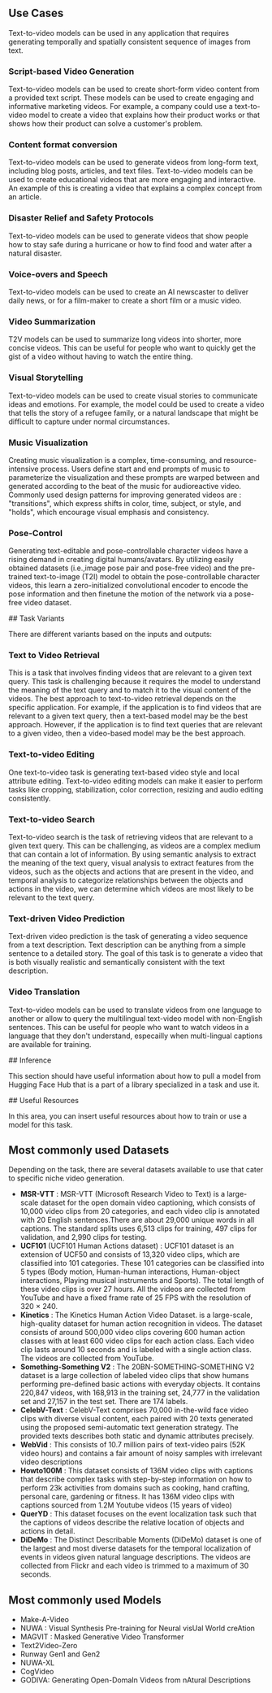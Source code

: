 ## Use Cases

Text-to-video models can be used in any application that requires generating temporally and spatially consistent sequence of images from text.  



### Script-based Video Generation


Text-to-video models can be used to create short-form video content from a provided text script. These models can be used to create engaging and informative marketing videos. For example, a company could use a text-to-video model to create a video that explains how their product works or that shows how their product can solve a customer's problem.



### Content format conversion

Text-to-video models can be used to generate videos from long-form text, including blog posts, articles, and text files. Text-to-video models can be used to create educational videos that are more engaging and interactive. An example of this is creating a video that explains a complex concept from an article.


### Disaster Relief and Safety Protocols


Text-to-video models can be used to generate videos that show people how to stay safe during a hurricane or how to find food and water after a natural disaster.





### Voice-overs and Speech


Text-to-video models can be used to create an AI newscaster to deliver daily news, or for a film-maker to create a short film or a music video.



### Video Summarization


T2V models can be used to summarize long videos into shorter, more concise videos. This can be useful for people who want to quickly get the gist of a video without having to watch the entire thing.


### Visual Storytelling


Text-to-video models can be used to create visual stories to communicate ideas and emotions. For example, the model could be used to create a video that tells the story of a refugee family, or a natural landscape that might be difficult to capture under normal circumstances.



### Music Visualization

Creating music visualization is a complex, time-consuming, and resource-intensive process. Users define start and end prompts of music to parameterize the visualization and these prompts are warped between and generated according to the beat of the music for audioreactive video. Commonly used design patterns for improving generated videos are : "transitions", which express shifts in color, time, subject, or style, and "holds", which encourage visual emphasis and consistency. 


### Pose-Control

Generating text-editable and pose-controllable character videos have a rising demand in creating digital humans/avatars. By utilizing easily obtained datasets (i.e.,image pose pair and pose-free video) and the pre-trained text-to-image (T2I) model to obtain the pose-controllable character videos, this learn a zero-initialized convolutional encoder to encode the pose information and then finetune the motion of the network via a pose-free video dataset.



## Task Variants

There are different variants based on the inputs and outputs:

### Text to Video Retrieval

This is a task that involves finding videos that are relevant to a given text query. This task is challenging because it requires the model to understand the meaning of the text query and to match it to the visual content of the videos. The best approach to text-to-video retrieval depends on the specific application. For example, if the application is to find videos that are relevant to a given text query, then a text-based model may be the best approach. However, if the application is to find text queries that are relevant to a given video, then a video-based model may be the best approach.


### Text-to-video Editing


One text-to-video task is generating text-based video style and local attribute editing. Text-to-video editing models can make it easier to perform tasks like cropping, stabilization, color correction, resizing and audio editing consistently.



### Text-to-video Search


Text-to-video search is the task of retrieving videos that are relevant to a given text query. This can be challenging, as videos are a complex medium that can contain a lot of information. By using semantic analysis to extract the meaning of the text query, visual analysis to extract features from the videos, such as the objects and actions that are present in the video, and temporal analysis to categorize relationships between the objects and actions in the video, we can determine which videos are most likely to be relevant to the text query.


### Text-driven Video Prediction

Text-driven video prediction is the task of generating a video sequence from a text description. Text description can be anything from a simple sentence to a detailed story. The goal of this task is to generate a video that is both visually realistic and semantically consistent with the text description.



### Video Translation


Text-to-video models can be used to translate videos from one language to another or allow to query the multilingual text-video model with non-English sentences. This can be useful for people who want to watch videos in a language that they don't understand, especailly when multi-lingual captions are available for training.


## Inference

This section should have useful information about how to pull a model from Hugging Face Hub that is a part of a library specialized in a task and use it.


## Useful Resources

In this area, you can insert useful resources about how to train or use a model for this task.


## Most commonly used Datasets 

Depending on the task, there are several datasets available to use that cater to specific niche video generation.

* **MSR-VTT** : MSR-VTT (Microsoft Research Video to Text) is a large-scale dataset for the open domain video captioning, which consists of 10,000 video clips from 20 categories, and each video clip is annotated with 20 English sentences.There are about 29,000 unique words in all captions. The standard splits uses 6,513 clips for training, 497 clips for validation, and 2,990 clips for testing.
* **UCF101** (UCF101 Human Actions dataset) : UCF101 dataset is an extension of UCF50 and consists of 13,320 video clips, which are classified into 101 categories. These 101 categories can be classified into 5 types (Body motion, Human-human interactions, Human-object interactions, Playing musical instruments and Sports). The total length of these video clips is over 27 hours. All the videos are collected from YouTube and have a fixed frame rate of 25 FPS with the resolution of 320 × 240.
* **Kinetics** : The Kinetics Human Action Video Dataset. is a large-scale, high-quality dataset for human action recognition in videos. The dataset consists of around 500,000 video clips covering 600 human action classes with at least 600 video clips for each action class. Each video clip lasts around 10 seconds and is labeled with a single action class. The videos are collected from YouTube.
* **Something-Something V2** : The 20BN-SOMETHING-SOMETHING V2 dataset is a large collection of labeled video clips that show humans performing pre-defined basic actions with everyday objects.  It contains 220,847 videos, with 168,913 in the training set, 24,777 in the validation set and 27,157 in the test set. There are 174 labels.
* **CelebV-Text** : CelebV-Text comprises 70,000 in-the-wild face video clips with diverse visual content, each paired with 20 texts generated using the proposed semi-automatic text generation strategy. The provided texts describes both static and dynamic attributes precisely.
* **WebVid** : This consists of 10.7 million pairs of text-video pairs (52K video hours) and contains a fair amount of noisy samples with irrelevant video descriptions
* **Howto100M** : This dataset consists of 136M video clips with captions that describe complex tasks with step-by-step information on how to perform 23k activities from domains such as cooking, hand crafting, personal care, gardening or fitness. It has 136M video clips with captions sourced from 1.2M Youtube videos (15 years of video)
* **QuerYD** : This dataset focuses on the event localization task such that the captions of videos describe the relative location of objects and actions in detail.
* **DiDeMo** : The Distinct Describable Moments (DiDeMo) dataset is one of the largest and most diverse datasets for the temporal localization of events in videos given natural language descriptions. The videos are collected from Flickr and each video is trimmed to a maximum of 30 seconds.


## Most commonly used Models 



* Make-A-Video 
* NUWA : Visual Synthesis Pre-training for Neural visUal World creAtion
* MAGVIT : Masked Generative Video Transformer
* Text2Video-Zero
* Runway Gen1 and Gen2
* NUWA-XL
* CogVideo
* GODIVA: Generating Open-DomaIn Videos from nAtural Descriptions
